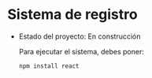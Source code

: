 <h1> Sistema de registro</h1>

- Estado del proyecto: En construcción

  Para ejecutar el sistema, debes poner:

  ````npm install react````
